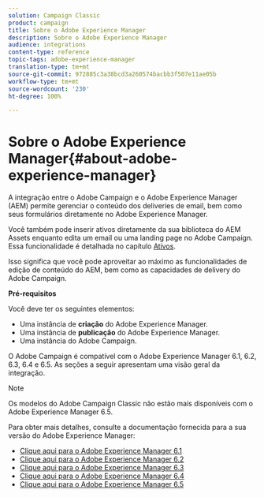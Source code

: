 ```yaml
---
solution: Campaign Classic
product: campaign
title: Sobre o Adobe Experience Manager
description: Sobre o Adobe Experience Manager
audience: integrations
content-type: reference
topic-tags: adobe-experience-manager
translation-type: tm+mt
source-git-commit: 972885c3a38bcd3a260574bacbb3f507e11ae05b
workflow-type: tm+mt
source-wordcount: '230'
ht-degree: 100%

---
```



# Sobre o Adobe Experience Manager{#about-adobe-experience-manager}

A integração entre o Adobe Campaign e o Adobe Experience Manager (AEM) permite gerenciar o conteúdo dos deliveries de email, bem como seus formulários diretamente no Adobe Experience Manager.

Você também pode inserir ativos diretamente da sua biblioteca do AEM Assets enquanto edita um email ou uma landing page no Adobe Campaign. Essa funcionalidade é detalhada no capítulo [Ativos](../../integrations/using/sharing-assets-with-adobe-experience-cloud.md).

Isso significa que você pode aproveitar ao máximo as funcionalidades de edição de conteúdo do AEM, bem como as capacidades de delivery do Adobe Campaign.

**Pré-requisitos**

Você deve ter os seguintes elementos:

* Uma instância de **criação** do Adobe Experience Manager.
* Uma instância de **publicação** do Adobe Experience Manager.
* Uma instância do Adobe Campaign.

O Adobe Campaign é compatível com o Adobe Experience Manager 6.1, 6.2, 6.3, 6.4 e 6.5. As seções a seguir apresentam uma visão geral da integração.

>[!NOTE]
>
>Os modelos do Adobe Campaign Classic não estão mais disponíveis com o Adobe Experience Manager 6.5.

Para obter mais detalhes, consulte a documentação fornecida para a sua versão do Adobe Experience Manager:

* [Clique aqui para o Adobe Experience Manager 6.1](https://docs.adobe.com/docs/en/aem/6-1/administer/integration/marketing-cloud/campaign/campaignonpremise.html)
* [Clique aqui para o Adobe Experience Manager 6.2](https://docs.adobe.com/docs/en/aem/6-2/administer/integration/marketing-cloud/campaign/campaignonpremise.html)
* [Clique aqui para o Adobe Experience Manager 6.3](https://helpx.adobe.com/experience-manager/6-3/sites/administering/using/campaignonpremise.html)
* [Clique aqui para o Adobe Experience Manager 6.4](https://helpx.adobe.com/experience-manager/6-4/sites/administering/using/campaignonpremise.html)
* [Clique aqui para o Adobe Experience Manager 6.5](https://helpx.adobe.com/experience-manager/6-5/sites/administering/using/campaignonpremise.html)
